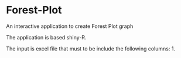 # Forest-Plot
An interactive application to create Forest Plot graph 

The application is based shiny-R. 

The  input is excel file that must to be include the following columns:
1.

